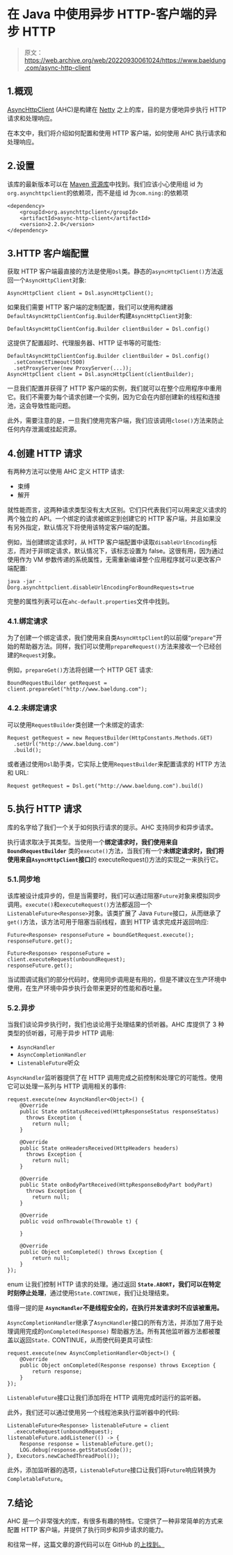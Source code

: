 # 在 Java 中使用异步 HTTP-客户端的异步 HTTP

> 原文：<https://web.archive.org/web/20220930061024/https://www.baeldung.com/async-http-client>

## 1.概观

[AsyncHttpClient](https://web.archive.org/web/20220926195912/https://github.com/AsyncHttpClient/async-http-client) (AHC)是构建在 [Netty](/web/20220926195912/https://www.baeldung.com/netty) 之上的库，目的是方便地异步执行 HTTP 请求和处理响应。

在本文中，我们将介绍如何配置和使用 HTTP 客户端，如何使用 AHC 执行请求和处理响应。

## 2.设置

该库的最新版本可以在 [Maven 资源库](https://web.archive.org/web/20220926195912/https://mvnrepository.com/artifact/org.asynchttpclient/async-http-client)中找到。我们应该小心使用组 id 为`org.asynchttpclient`的依赖项，而不是组 id 为`com.ning:`的依赖项

```
<dependency>
    <groupId>org.asynchttpclient</groupId>
    <artifactId>async-http-client</artifactId>
    <version>2.2.0</version>
</dependency>
```

## 3.HTTP 客户端配置

获取 HTTP 客户端最直接的方法是使用`Dsl`类。静态的`asyncHttpClient()`方法返回一个`AsyncHttpClient`对象:

```
AsyncHttpClient client = Dsl.asyncHttpClient();
```

如果我们需要 HTTP 客户端的定制配置，我们可以使用构建器`DefaultAsyncHttpClientConfig.Builder`构建`AsyncHttpClient`对象:

```
DefaultAsyncHttpClientConfig.Builder clientBuilder = Dsl.config()
```

这提供了配置超时、代理服务器、HTTP 证书等的可能性:

```
DefaultAsyncHttpClientConfig.Builder clientBuilder = Dsl.config()
  .setConnectTimeout(500)
  .setProxyServer(new ProxyServer(...));
AsyncHttpClient client = Dsl.asyncHttpClient(clientBuilder);
```

一旦我们配置并获得了 HTTP 客户端的实例，我们就可以在整个应用程序中重用它。我们不需要为每个请求创建一个实例，因为它会在内部创建新的线程和连接池，这会导致性能问题。

此外，需要注意的是，一旦我们使用完客户端，我们应该调用`close()`方法来防止任何内存泄漏或挂起资源。

## 4.创建 HTTP 请求

有两种方法可以使用 AHC 定义 HTTP 请求:

*   束缚
*   解开

就性能而言，这两种请求类型没有太大区别。它们只代表我们可以用来定义请求的两个独立的 API。一个绑定的请求被绑定到创建它的 HTTP 客户端，并且如果没有另外指定，默认情况下将使用该特定客户端的配置。

例如，当创建绑定请求时，从 HTTP 客户端配置中读取`disableUrlEncoding`标志，而对于非绑定请求，默认情况下，该标志设置为 false。这很有用，因为通过使用作为 VM 参数传递的系统属性，无需重新编译整个应用程序就可以更改客户端配置:

```
java -jar -Dorg.asynchttpclient.disableUrlEncodingForBoundRequests=true
```

完整的属性列表可以在`ahc-default.properties`文件中找到。

### 4.1.绑定请求

为了创建一个绑定请求，我们使用来自类`AsyncHttpClient`的以前缀`“prepare”`开始的帮助器方法。同样，我们可以使用`prepareRequest()`方法来接收一个已经创建的`Request`对象。

例如，`prepareGet()`方法将创建一个 HTTP GET 请求:

```
BoundRequestBuilder getRequest = client.prepareGet("http://www.baeldung.com");
```

### 4.2.未绑定请求

可以使用`RequestBuilder`类创建一个未绑定的请求:

```
Request getRequest = new RequestBuilder(HttpConstants.Methods.GET)
  .setUrl("http://www.baeldung.com")
  .build();
```

或者通过使用`Dsl`助手类，它实际上使用`RequestBuilder`来配置请求的 HTTP 方法和 URL:

```
Request getRequest = Dsl.get("http://www.baeldung.com").build()
```

## 5.执行 HTTP 请求

库的名字给了我们一个关于如何执行请求的提示。AHC 支持同步和异步请求。

执行请求取决于其类型。当使用一个**绑定请求时，我们使用来自`BoundRequestBuilder`** 类的`execute()`方法，当我们有一个**未绑定请求时，我们将使用来自`AsyncHttpClient`接口**的 executeRequest()方法的实现之一来执行它。

### 5.1.同步地

该库被设计成异步的，但是当需要时，我们可以通过阻塞`Future`对象来模拟同步调用。`execute()`和`executeRequest()`方法都返回一个`ListenableFuture<Response>`对象。该类扩展了 Java `Future`接口，从而继承了`get()`方法，该方法可用于阻塞当前线程，直到 HTTP 请求完成并返回响应:

```
Future<Response> responseFuture = boundGetRequest.execute();
responseFuture.get();
```

```
Future<Response> responseFuture = client.executeRequest(unboundRequest);
responseFuture.get();
```

当试图调试我们的部分代码时，使用同步调用是有用的，但是不建议在生产环境中使用，在生产环境中异步执行会带来更好的性能和吞吐量。

### 5.2.异步

当我们谈论异步执行时，我们也谈论用于处理结果的侦听器。AHC 库提供了 3 种类型的侦听器，可用于异步 HTTP 调用:

*   `AsyncHandler`
*   `AsyncCompletionHandler`
*   `ListenableFuture`听众

`AsyncHandler`监听器提供了在 HTTP 调用完成之前控制和处理它的可能性。使用它可以处理一系列与 HTTP 调用相关的事件:

```
request.execute(new AsyncHandler<Object>() {
    @Override
    public State onStatusReceived(HttpResponseStatus responseStatus)
      throws Exception {
        return null;
    }

    @Override
    public State onHeadersReceived(HttpHeaders headers)
      throws Exception {
        return null;
    }

    @Override
    public State onBodyPartReceived(HttpResponseBodyPart bodyPart)
      throws Exception {
        return null;
    }

    @Override
    public void onThrowable(Throwable t) {

    }

    @Override
    public Object onCompleted() throws Exception {
        return null;
    }
});
```

enum 让我们控制 HTTP 请求的处理。通过返回 **`State.ABORT`，我们可以在特定时刻停止处理**，通过使用`State.CONTINUE`，我们让处理结束。

值得一提的是 **`AsyncHandler`不是线程安全的，在执行并发请求时不应该被重用。**

`AsyncCompletionHandler`继承了`AsyncHandler`接口的所有方法，并添加了用于处理调用完成的`onCompleted(Response)` 帮助器方法。所有其他监听器方法都被覆盖以返回`State.` CONTINUE，从而使代码更具可读性:

```
request.execute(new AsyncCompletionHandler<Object>() {
    @Override
    public Object onCompleted(Response response) throws Exception {
        return response;
    }
});
```

`ListenableFuture`接口让我们添加将在 HTTP 调用完成时运行的监听器。

此外，我们还可以通过使用另一个线程池来执行监听器中的代码:

```
ListenableFuture<Response> listenableFuture = client
  .executeRequest(unboundRequest);
listenableFuture.addListener(() -> {
    Response response = listenableFuture.get();
    LOG.debug(response.getStatusCode());
}, Executors.newCachedThreadPool());
```

此外，添加监听器的选项，`ListenableFuture`接口让我们将`Future`响应转换为`CompletableFuture`。

## 7.结论

AHC 是一个非常强大的库，有很多有趣的特性。它提供了一种非常简单的方式来配置 HTTP 客户端，并提供了执行同步和异步请求的能力。

和往常一样，这篇文章的源代码可以在 GitHub 的[上找到。](https://web.archive.org/web/20220926195912/https://github.com/eugenp/tutorials/tree/master/libraries-http)